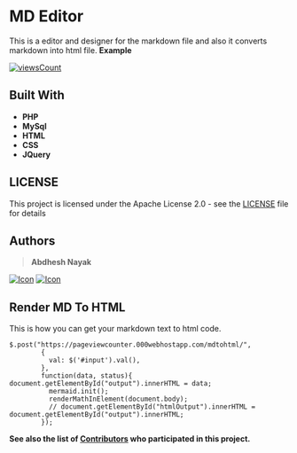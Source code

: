 
# MD Editor
This is a editor and designer for the markdown file and also it converts markdown into html file.
**Example**

[
![viewsCount](https://img.shields.io/badge/-Open%20Editor-blueviolet)
](https://abdheshnayak.github.io/mdeditor/)

## Built With
* **PHP**
* **MySql**
* **HTML**
* **CSS**
* **JQuery**

## LICENSE

This project is licensed under the Apache License 2.0 - see the [LICENSE](https://github.com/abdheshnayak/mdeditor/blob/master/LICENSE) file for details

## Authors
>**Abdhesh Nayak**

[![Icon](https://img.shields.io/badge/Github-lightgrey)](https://github.com/abdheshnayak) [![Icon](https://img.shields.io/badge/LinkedIn-blue)](https://www.linkedin.com/in/abdhesh-nayak/)

## Render MD To HTML
This is how you can get your markdown text to html code.
```
$.post("https://pageviewcounter.000webhostapp.com/mdtohtml/",
        {
          val: $('#input').val(),
        },
        function(data, status){          document.getElementById("output").innerHTML = data;
          mermaid.init();
          renderMathInElement(document.body);
          // document.getElementById("htmlOutput").innerHTML = document.getElementById("output").innerHTML;
        });
```

**See also the list of [Contributors](https://github.com/abdheshnayak/mdeditor/contributors) who participated in this project.**
